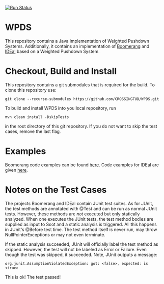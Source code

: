 [![Run Status](https://api.shippable.com/projects/5a2536b9cf141c0700b92668/badge?branch=master)](https://app.shippable.com/github/CROSSINGTUD/WPDS)

# WPDS

<!--[![Run Status](https://api.shippable.com/projects/5a2536b9cf141c0700b92668/badge?branch=master)](https://app.shippable.com/github/johspaeth/WPDS) -->

This repository contains a Java implementation of Weighted Pushdown Systems.
Additionally, it contains an implementation of [Boomerang](boomerangPDS) and [IDEal](idealPDS) based on a Weighted Pushdown System.

# Checkout, Build and Install

This repository contains a git submodules that is required for the build. To clone this repository use:

```git clone --recurse-submodules https://github.com/CROSSINGTUD/WPDS.git```

To build and install WPDS into you local repository, run 

``mvn clean install -DskipTests``

in the root directory of this git repository. If you do not want to skip the test cases, remove the last flag.

# Examples

Boomerang code examples can be found [here](https://github.com/CROSSINGTUD/WPDS/blob/master/boomerangPDS/src/main/java/boomerang/example/ExampleMain.java). Code examples for IDEal are given [here](https://github.com/CROSSINGTUD/WPDS/tree/master/idealPDS/src/main/java/inference/example).


# Notes on the Test Cases

The projects Boomerang and IDEal contain JUnit test suites. As for JUnit, the test methods are annotated with @Test and can be run as normal JUnit tests.
However, these methods are *not* executed but only statically analyzed. When one executes the JUnit tests, the test method bodies are supplied as input to Soot 
and a static analysis is triggered. All this happens in JUnit's @Before test time. The test method itself is never run, may throw NullPointerExceptions or may not even terminate.

If the static analysis succeeded, JUnit will officially label the test method as skipped. However, the test will not be labeled as Error or Failure. 
Even though the test was skipped, it succeeded. Note, JUnit outputs a message:

``org.junit.AssumptionViolatedException: got: <false>, expected: is <true>``

This is ok! The test passed!
